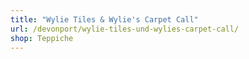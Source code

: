 ```yaml
---
title: "Wylie Tiles & Wylie's Carpet Call"
url: /devonport/wylie-tiles-und-wylies-carpet-call/
shop: Teppiche
---
```

